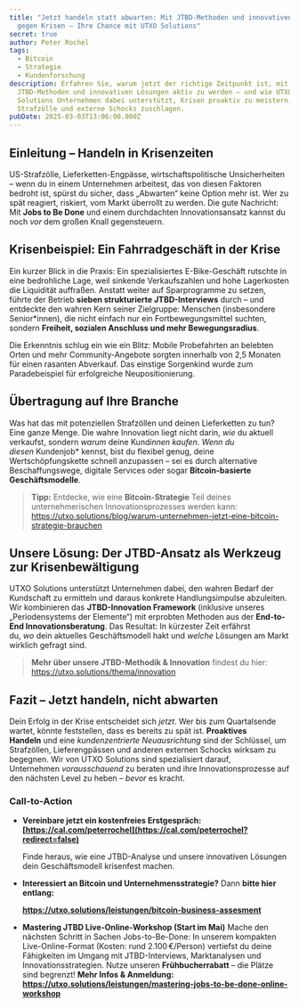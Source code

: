 ```yaml
---
title: "Jetzt handeln statt abwarten: Mit JTBD-Methoden und innovativen Lösungen
  gegen Krisen – Ihre Chance mit UTXO Solutions"
secret: true
author: Peter Rochel
tags:
  - Bitcoin
  - Strategie
  - Kundenforschung
description: Erfahren Sie, warum jetzt der richtige Zeitpunkt ist, mit
  JTBD-Methoden und innovativen Lösungen aktiv zu werden – und wie UTXO
  Solutions Unternehmen dabei unterstützt, Krisen proaktiv zu meistern, bevor
  Strafzölle und externe Schocks zuschlagen.
pubDate: 2025-03-03T13:06:00.000Z
---
```

## Einleitung – Handeln in Krisenzeiten

US-Strafzölle, Lieferketten-Engpässe, wirtschaftspolitische Unsicherheiten – wenn du in einem Unternehmen arbeitest, das von diesen Faktoren bedroht ist, spürst du sicher, dass „Abwarten“ keine Option mehr ist. Wer zu spät reagiert, riskiert, vom Markt überrollt zu werden. Die gute Nachricht: Mit **Jobs to Be Done** und einem durchdachten Innovationsansatz kannst du noch *vor* dem großen Knall gegensteuern.

## Krisenbeispiel: Ein Fahrradgeschäft in der Krise

Ein kurzer Blick in die Praxis: Ein spezialisiertes E-Bike-Geschäft rutschte in eine bedrohliche Lage, weil sinkende Verkaufszahlen und hohe Lagerkosten die Liquidität auffraßen. Anstatt weiter auf Sparprogramme zu setzen, führte der Betrieb **sieben strukturierte JTBD-Interviews** durch – und entdeckte den wahren Kern seiner Zielgruppe: Menschen (insbesondere Senior*innen), die nicht einfach nur ein Fortbewegungsmittel suchten, sondern **Freiheit, sozialen Anschluss und mehr Bewegungsradius**.

Die Erkenntnis schlug ein wie ein Blitz: Mobile Probefahrten an belebten Orten und mehr Community-Angebote sorgten innerhalb von 2,5 Monaten für einen rasanten Abverkauf. Das einstige Sorgenkind wurde zum Paradebeispiel für erfolgreiche Neupositionierung.

## Übertragung auf Ihre Branche

Was hat das mit potenziellen Strafzöllen und deinen Lieferketten zu tun? Eine ganze Menge. Die wahre Innovation liegt nicht darin, *wie* du aktuell verkaufst, sondern *warum* deine Kund*innen kaufen. Wenn du diesen* Kundenjob* kennst, bist du flexibel genug, deine Wertschöpfungskette schnell anzupassen – sei es durch alternative Beschaffungswege, digitale Services oder sogar **Bitcoin-basierte Geschäftsmodelle**.

> **Tipp:** Entdecke, wie eine **Bitcoin-Strategie** Teil deines unternehmerischen Innovationsprozesses werden kann: https://utxo.solutions/blog/warum-unternehmen-jetzt-eine-bitcoin-strategie-brauchen

## Unsere Lösung: Der JTBD-Ansatz als Werkzeug zur Krisenbewältigung

UTXO Solutions unterstützt Unternehmen dabei, den wahren Bedarf der Kundschaft zu ermitteln und daraus konkrete Handlungsimpulse abzuleiten. Wir kombinieren das **JTBD-Innovation Framework** (inklusive unseres „Periodensystems der Elemente“) mit erprobten Methoden aus der **End-to-End Innovationsberatung**. Das Resultat: In kürzester Zeit erfährst du, *wo* dein aktuelles Geschäftsmodell hakt und *welche* Lösungen am Markt wirklich gefragt sind.

> **Mehr über unsere JTBD-Methodik & Innovation** findest du hier: https://utxo.solutions/thema/innovation

## Fazit – Jetzt handeln, nicht abwarten

Dein Erfolg in der Krise entscheidet sich *jetzt*. Wer bis zum Quartalsende wartet, könnte feststellen, dass es bereits zu spät ist. **Proaktives Handeln** und eine *kundenzentrierte Neuausrichtung* sind der Schlüssel, um Strafzöllen, Lieferengpässen und anderen externen Schocks wirksam zu begegnen. Wir von UTXO Solutions sind spezialisiert darauf, Unternehmen *vorausschauend* zu beraten und ihre Innovationsprozesse auf den nächsten Level zu heben – *bevor* es kracht.

### Call-to-Action

* **Vereinbare jetzt ein kostenfreies Erstgespräch: [https://cal.com/peterrochel](https://cal.com/peterrochel?redirect=false)**

  Finde heraus, wie eine JTBD-Analyse und unsere innovativen Lösungen dein Geschäftsmodell krisenfest machen.
* **Interessiert an Bitcoin und Unternehmensstrategie?** Dann **bitte hier entlang:**

  [**https://utxo.solutions/leistungen/bitcoin-business-assesment** ](https://utxo.solutions/leistungen/bitcoin-business-assesment)
* **Mastering JTBD Live-Online-Workshop (Start im Mai)**
  Mache den nächsten Schritt in Sachen Jobs-to-Be-Done: In unserem kompakten Live-Online-Format (Kosten: rund 2.100 €/Person) vertiefst du deine Fähigkeiten im Umgang mit JTBD-Interviews, Marktanalysen und Innovationsstrategien. Nutze unseren **Frühbucherrabatt** – die Plätze sind begrenzt!
  **Mehr Infos & Anmeldung: <https://utxo.solutions/leistungen/mastering-jobs-to-be-done-online-workshop>**[
  ](https://utxo.solutions/leistungen/bitcoin-business-assesment)
